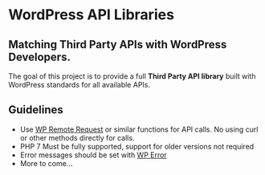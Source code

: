 # WordPress API Libraries

## Matching Third Party APIs with WordPress Developers.

The goal of this project is to provide a full **Third Party API library** built with WordPress standards for all available APIs.

## Guidelines

* Use [WP Remote Request](https://developer.wordpress.org/reference/functions/wp_remote_request/) or similar functions for API calls. No using curl or other methods directly for calls.
* PHP 7 Must be fully supported, support for older versions not required
* Error messages should be set with [WP Error](https://codex.wordpress.org/Class_Reference/WP_Error)
* More to come...
